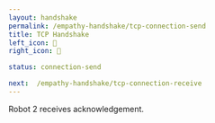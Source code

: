 ```yaml
---
layout: handshake
permalink: /empathy-handshake/tcp-connection-send
title: TCP Handshake
left_icon: 🤖
right_icon: 🤖

status: connection-send

next:  /empathy-handshake/tcp-connection-receive
---
```


Robot 2 receives acknowledgement.


